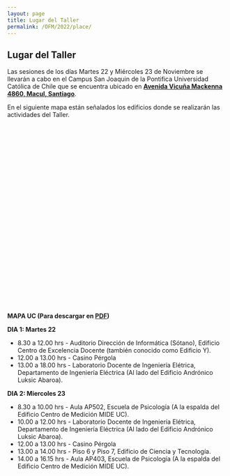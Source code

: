 ```yaml
---
layout: page
title: Lugar del Taller
permalink: /OFM/2022/place/
---
```


## Lugar del Taller

Las sesiones de los días Martes 22 y Miércoles 23 de Noviembre se llevarán a cabo en el Campus San Joaquin de la Pontifica Universidad Católica de Chile que se encuentra ubicado en **[Avenida Vicuña Mackenna 4860, Macul, Santiago](https://goo.gl/maps/A3tZ8nWY6jSYH3LK7)**.

En el siguiente mapa están señalados los edificios donde se realizarán las actividades del Taller.

<div id="map" style="width: 600px; height: 400px;"></div>
<br>

**MAPA UC (Para descargar en [PDF](https://vidauniversitaria.uc.cl/395-mapa-campussj-2022/file))**

**DIA 1: Martes 22**

- 8.30 a 12.00 hrs - Auditorio Dirección de Informática (Sótano), Edificio Centro de Excelencia Docente (también conocido como Edificio Y).
- 12.00 a 13.00 hrs - Casino Pérgola
- 13.00 a 18.00 hrs - Laboratorio Docente de Ingeniería Elétrica, Departamento de Ingeniería Eléctrica (Al lado del Edificio Andrónico Luksic Abaroa).

**DIA 2: Miercoles 23**

- 8.30 a 10.00 hrs - Aula AP502, Escuela de Psicología (A la espalda del Edificio Centro de Medición MIDE UC).
- 10.00 a 12.00 hrs - Laboratorio Docente de Ingeniería Elétrica, Departamento de Ingeniería Eléctrica (Al lado del Edificio Andrónico Luksic Abaroa).
- 12.00 a 13.00 hrs - Casino Pérgola
- 13.00 a 14.00 hrs - Piso 6 y Piso 7, Edificio de Ciencia y Tecnología.
- 14.00 a 16.15 hrs - Aula AP403, Escuela de Psicología (A la espalda del Edificio Centro de Medición MIDE UC).
